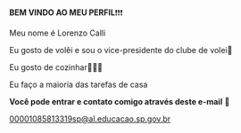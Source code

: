 **BEM VINDO AO MEU PERFIL**❗❗❗

Meu nome é Lorenzo Calli

Eu gosto de volêi e sou o vice-presidente do clube de volei🏐

Eu gosto de cozinhar🍕🥓🥗

Eu faço a maioria das tarefas de casa

**Você pode entrar e contato comigo através deste e-mail**  📧

00001085813319sp@al.educacao.sp.gov.br
